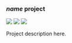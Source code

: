 ### $name$ project

<!-- [![](https://travis-ci.org/$org$/$name$.svg?branch=master)](https://travis-ci.org/$org$/$name$) -->
<!-- [![](https://img.shields.io/codacy/???.svg)](https://www.codacy.com/app/era7/$name$) -->
[![](http://github-release-version.herokuapp.com/github/$org$/$name$/release.svg)](https://github.com/$org$/$name$/releases/latest)
[![](https://img.shields.io/badge/license-AGPLv3-blue.svg)](https://tldrlegal.com/license/gnu-affero-general-public-license-v3-%28agpl-3.0%29)
[![](https://img.shields.io/badge/contact-gitter_chat-dd1054.svg)](https://gitter.im/$org$/$name$)

Project description here.
